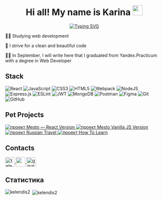 <h1 align="center"> Hi all! My name is Karina
  <img src="https://github.com/blackcater/blackcater/raw/main/images/Hi.gif" height="32"/>
</h1>
<p align="center">
  <a href="https://git.io/typing-svg">
    <img src="https://readme-typing-svg.herokuapp.com?font=Fira+Code&pause=1000&color=EFF7F2&background=BB2649&center=true&vCenter=true&width=435&lines=%D0%AF+%E2%80%94+frontend-%D1%80%D0%B0%D0%B7%D1%80%D0%B0%D0%B1%D0%BE%D1%82%D1%87%D0%B8%D0%BA" alt="Typing SVG" />
  </a>
</p>
<p>👩‍💻 Studying web development</p>
<p>📝 I strive for a clean and beautiful code</p>
<p>👩‍🎓 In September, I will write here that I graduated from Yandex.Practicum with a degree in Web Developer</p>
<h2>Stack</h2>

![React](https://img.shields.io/badge/react-%2320232a.svg?style=for-the-badge&logo=react&logoColor=%2361DAFB)
![JavaScript](https://img.shields.io/badge/javascript-%23323330.svg?style=for-the-badge&logo=javascript&logoColor=%23F7DF1E)
![CSS3](https://img.shields.io/badge/css3-%231572B6.svg?style=for-the-badge&logo=css3&logoColor=white)
![HTML5](https://img.shields.io/badge/html5-%23E34F26.svg?style=for-the-badge&logo=html5&logoColor=white)
![Webpack](https://img.shields.io/badge/webpack-%238DD6F9.svg?style=for-the-badge&logo=webpack&logoColor=black)
![NodeJS](https://img.shields.io/badge/node.js-6DA55F?style=for-the-badge&logo=node.js&logoColor=white)
![Express.js](https://img.shields.io/badge/express.js-%23404d59.svg?style=for-the-badge&logo=express&logoColor=%2361DAFB)
![ESLint](https://img.shields.io/badge/ESLint-4B3263?style=for-the-badge&logo=eslint&logoColor=white)
![JWT](https://img.shields.io/badge/JWT-black?style=for-the-badge&logo=JSON%20web%20tokens)
![MongoDB](https://img.shields.io/badge/MongoDB-%234ea94b.svg?style=for-the-badge&logo=mongodb&logoColor=white)
![Postman](https://img.shields.io/badge/Postman-FF6C37?style=for-the-badge&logo=postman&logoColor=white)
![Figma](https://img.shields.io/badge/figma-%23F24E1E.svg?style=for-the-badge&logo=figma&logoColor=white)
![Git](https://img.shields.io/badge/git-%23F05033.svg?style=for-the-badge&logo=git&logoColor=white)
![GitHub](https://img.shields.io/badge/github-%23121011.svg?style=for-the-badge&logo=github&logoColor=white)

<h2 >Pet Projects</h2>
<p align="left">

  <a href="https://github.com/Kelendis2/react-mesto-api-full-gha" target="_blank">
    <img alt="проект Mesto — React Version" src="https://img.shields.io/badge/Mesto--React--Version-90dbf4?style=for-the-badge">
  </a>
  <a href="https://github.com/Kelendis2/mesto" target="_blank">
    <img alt="проект Mesto Vanilla JS Version" src="https://img.shields.io/badge/Mesto--Vanilla--JS--Version-8eecf5?style=for-the-badge">
  </a>
  <a href="https://github.com/Kelendis2/russian-travel" target="_blank">
    <img alt="проект Russian Travel" src="https://img.shields.io/badge/Russian--Travel-98f5e1?style=for-the-badge">
  </a>
  <a href="https://github.com/Kelendis2/how-to-learn" target="_blank">
    <img alt="проект How To Learn" src="https://img.shields.io/badge/How--To--Learn-b9fbc0?style=for-the-badge">
  </a>
</p>
<p>
</p>

<h2 align="left">Contacts</h2>
<p align="left">
  <a href="https://telegram.im/@kelendis" target="blank">
    <img align="center" src="https://user-images.githubusercontent.com/94970622/214825222-183351b0-5b5c-444c-b459-512181d8fc48.png" alt="telegram" height="30" width="30" />
  </a>
  <a href="https://instagram.com/kelendis" target="blank">
    <img align="center" src="https://user-images.githubusercontent.com/94970622/214824999-0ba97f78-7720-4f12-852d-e2b9d07aa197.png" height="30" width="30" />
  </a>
  <a href="mailto:kelendis2@gmail.com" target="blank">
    <img align="center" src="https://user-images.githubusercontent.com/94970622/214825481-dc54038e-5a13-46fa-9f82-d0cf4a435ed4.png" alt="gmail" height="30" width="30" />
  </a>
</p>
                                                                                                        
<h2 align="left">Статистика</h2>
<p><img align="left" src="https://github-readme-stats-sigma-five.vercel.app/api/top-langs?username=kelendis2&show_icons=true&locale=en&layout=compact" alt="kelendis2" /></p>

<p>&nbsp;<img align="center" src="https://github-readme-stats-sigma-five.vercel.app/api?username=kelendis2&show_icons=true&locale=en" alt="kelendis2" /></p>                                                                                                                                   
